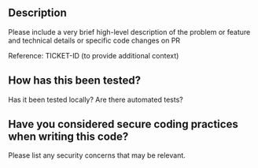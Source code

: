 ## Description
Please include a very brief high-level description of the problem or feature and technical details or specific code changes on PR

Reference: TICKET-ID (to provide additional context)

## How has this been tested?
Has it been tested locally? Are there automated tests?

## Have you considered secure coding practices when writing this code?
Please list any security concerns that may be relevant.
